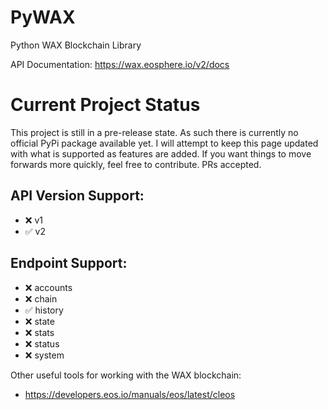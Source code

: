 # PyWAX
Python WAX Blockchain Library

API Documentation: https://wax.eosphere.io/v2/docs

# Current Project Status
This project is still in a pre-release state. As such there is currently no official PyPi package available yet. I will attempt to keep this page updated with what is supported as features are added. If you want things to move forwards more quickly, feel free to contribute. PRs accepted. 

## API Version Support:

* :x: v1
* :white_check_mark: v2

## Endpoint Support:

* :x: accounts
* :x: chain
* :white_check_mark: history
* :x: state
* :x: stats
* :x: status
* :x: system

Other useful tools for working with the WAX blockchain:
* https://developers.eos.io/manuals/eos/latest/cleos
